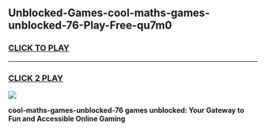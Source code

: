 
## Unblocked-Games-cool-maths-games-unblocked-76-Play-Free-qu7m0
<h3>
<a href="https://premium76.site?title=cool-maths-games-unblocked-76&ref=23A">CLICK TO PLAY</a></h3>
<hr>

<h3>
<a href="https://premium76.site?title=cool-maths-games-unblocked-76&ref=23A">CLICK 2 PLAY</a>
  
</h3>

<a href="https://premium76.site?title=cool-maths-games-unblocked-76&ref=23A"><img src="https://clearcache.store/games.png"></a>


**cool-maths-games-unblocked-76 games unblocked: Your Gateway to Fun and Accessible Online Gaming**
